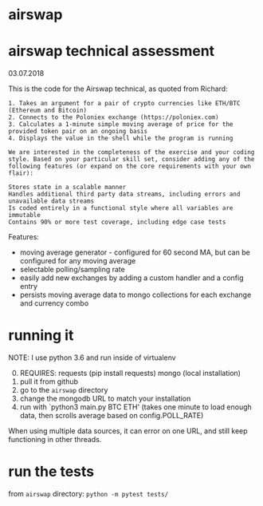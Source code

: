# airswap
# airswap technical assessment

03.07.2018

This is the code for the Airswap technical, as quoted from Richard:
```
1. Takes an argument for a pair of crypto currencies like ETH/BTC (Ethereum and Bitcoin) 
2. Connects to the Poloniex exchange (https://poloniex.com) 
3. Calculates a 1-minute simple moving average of price for the provided token pair on an ongoing basis 
4. Displays the value in the shell while the program is running

We are interested in the completeness of the exercise and your coding style. Based on your particular skill set, consider adding any of the following features (or expand on the core requirements with your own flair):

Stores state in a scalable manner
Handles additional third party data streams, including errors and unavailable data streams
Is coded entirely in a functional style where all variables are immutable
Contains 90% or more test coverage, including edge case tests
```

Features:
+ moving average generator - configured for 60 second MA, but can be configured for any moving average
+ selectable polling/sampling rate
+ easily add new exchanges by adding a custom handler and a config entry
+ persists moving average data to mongo collections for each exchange and currency combo

# running it
NOTE: I use python 3.6 and run inside of virtualenv

0. REQUIRES: 
    requests  (pip install requests)
    mongo (local installation)
1. pull it from github 
2. go to the `airswap` directory
3. change the mongodb URL to match your installation
4. run with `python3 main.py BTC ETH'
(takes one minute to load enough data, then scrolls average based on config.POLL_RATE)


When using multiple data sources, it can error on one URL, and still keep functioning in other threads.

# run the tests
from `airswap` directory:
    `python -m pytest tests/`
